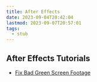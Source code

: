 ```yaml
---
title: After Effects
date: 2023-09-04T20:42:04
lastmod: 2023-09-07T20:57:01
tags:
  - stub
---
```


## After Effects Tutorials

- [Fix Bad Green Screen Footage](./fix-bad-green-screen-footage.md)
